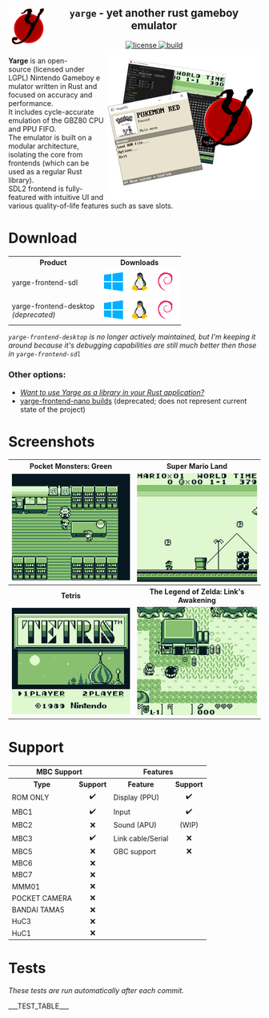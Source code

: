 <!--TITLE-->
<h2 align="center">
  <img alt="logo" src=".assets/yarge.svg" border="0" width="78" height="78" align="left">
  <code>yarge</code> - <b>y</b>et <b>a</b>nother <b>r</b>ust <b>g</b>ameboy <b>e</b>mulator<br>
</h2>
<!--BADGES-->
<div align="center">
  <a href="https://github.com/griffi-gh/yarge/blob/master/LICENSE">
    <img alt="license" src="https://shields.io/github/license/griffi-gh/yarge" border="0">
  </a>
  <!-- <a href="https://github.com/rust-secure-code/safety-dance/">
    <img alt="unsafe forbidden" src="https://img.shields.io/badge/unsafe-forbidden-success.svg" border="0">
  </a> -->
  <a href="https://github.com/griffi-gh/yarge/actions">
    <img alt="build" src="https://img.shields.io/github/actions/workflow/status/griffi-gh/yarge/build.yml" border="0">
  </a>
</div>
<!--IMAGE-->
<img src=".assets/product.png" align="right" border="0" width="310" height="299">
<!--<img src=".assets/1x1.png" width="150" height="0"><br>--> <!--This prevents the text from getting too thin -->
<!--DESCRIPTION-->
<p>
  <b>Yarge</b>&#160;is&#160;an&#160;open-source&#160;(licensed under LGPL)&#160;Nintendo&#160;Gameboy&#160;emulator written in Rust and focused on accuracy and performance.<br>It includes cycle-accurate emulation of the GBZ80 CPU and PPU FIFO.<br>The emulator is built on a modular architecture, isolating the core from frontends (which can be used as a regular Rust library).<br>
  SDL2 frontend is fully-featured with intuitive UI and various quality-of-life features such as save slots.
  <br>
</p>
<!--DOWNLOADS-->
<h1>Download</h1>
<p>
  <table>
    <tr>
      <th align="center">Product</th>
      <th align="center">Downloads</th>
    </tr>
    <tr>
      <td>yarge-frontend-sdl</td>
      <td align="center">
        <a href="https://nightly.link/griffi-gh/yarge/workflows/build/master/sdl-release-win64.zip">
          <img src=".assets/icons/windows.png" width="48" height="48" alt="Windows logo"></a>
        <a href="https://nightly.link/griffi-gh/yarge/workflows/build/master/sdl-release-lin64.zip">
          <img src=".assets/icons/linux.png" width="48" height="48" alt="Linux logo"></a>
        <a href="https://nightly.link/griffi-gh/yarge/workflows/build/master/sdl-release-lin64-deb.zip">
          <img src=".assets/icons/debian.png" width="48" height="48" alt="Debian logo"></a>
      </td>
    </tr>
    <tr>
      <td>yarge-frontend-desktop<br><i>(deprecated)</i></td>
      <td align="center">
        <a href="https://nightly.link/griffi-gh/yarge/workflows/build/master/release-win64.zip">
          <img src=".assets/icons/windows.png" width="48" height="48" alt="Windows logo"></a>
        <a href="https://nightly.link/griffi-gh/yarge/workflows/build/master/release-lin64.zip">
          <img src=".assets/icons/linux.png" width="48" height="48" alt="Linux logo"></a>
        <a href="https://nightly.link/griffi-gh/yarge/workflows/build/master/release-lin64-deb.zip">
          <img src=".assets/icons/debian.png" width="48" height="48" alt="Debian logo"></a>
    </tr>
  </table>
  <i><code>yarge-frontend-desktop</code> is no longer actively maintained, but I'm keeping it around because it's debugging capabilities are still much better then those in <code>yarge-frontend-sdl</code></i>
  <h3>Other options:</h3>
  <ul>
    <li>
      <i><a href="https://github.com/griffi-gh/yarge/tree/master/yarge-core">
        Want to use Yarge as a library in your Rust application?
      </a></i>
    </li>
    <li>
      <a href="https://matsked.netlify.app/yarge-deprecated/">yarge-frontend-nano builds</a>
      (deprecated; does not represent current state of the project)
    </li>
  </ul>
</p>
<!--SCREENSHOTS-->
<h1>Screenshots</h1>
<p>
  <table>
    <tr>
      <th align="center">Pocket Monsters: Green</th>
      <th align="center">Super Mario Land</th>
    </tr>
    <tr>
      <td align="center">
        <img src=".assets/screenshots/poke_jp.gif">
      </td>
      <td align="center">
        <img src=".assets/screenshots/sml.gif">
      </td>
    </tr>
    <tr>
      <th align="center">Tetris</th>
      <th align="center">The Legend of Zelda: Link's Awakening</th>
    </tr>
    <tr>
      <td align="center">
        <img src=".assets/screenshots/tetris.png">
      </td>
      <td align="center">
        <img src=".assets/screenshots/zelda.png">
      </td>
    </tr>
  </table>
</p>
<!--SUPPORT-->
<h1>Support</h1>
<p>
  <table>
    <tr>
      <th align="center" colspan="2">MBC Support</th>
      <th align="center" colspan="2">Features</th>
    </tr>
    <tr>
      <th align="center">Type</th>
      <th align="center">Support</th>
      <th align="center">Feature</th>
      <th align="center">Support</th>
    </tr>
    <tr>
      <td>ROM ONLY</td>
      <td align="center">✔️</td>
      <td>Display (PPU)</td>
      <td align="center">✔️</td>
    </tr>
    <tr>
      <td>MBC1</td>
      <td align="center">✔️</td>
      <td>Input</td>
      <td align="center">✔️</td>
    </tr>
    <tr>
      <td>MBC2</td>
      <td align="center">❌</td>
      <td>Sound (APU)</td>
      <td align="center">(WIP)</td>
    </tr>
    <tr>
      <td>MBC3</td>
      <td align="center">✔️</td>
      <td>Link cable/Serial</td>
      <td align="center">❌</td>
    </tr>
    <tr>
      <td>MBC5</td>
      <td align="center">❌</td>
      <td>GBC support</td>
      <td align="center">❌</td>
    </tr>
    <tr>
      <td>MBC6</td>
      <td align="center">❌</td>
      <td colspan="2"></td>
    </tr>
    <tr>
      <td>MBC7</td>
      <td align="center">❌</td>
      <td colspan="2"></td>
    </tr>
    <tr>
      <td>MMM01</td>
      <td align="center">❌</td>
      <td colspan="2"></td>
    </tr>
    <tr>
      <td>POCKET CAMERA</td>
      <td align="center">❌</td>
      <td colspan="2"></td>
    </tr>
    <tr>
      <td>BANDAI TAMA5</td>
      <td align="center">❌</td>
      <td colspan="2"></td>
    </tr>
    <tr>
      <td>HuC3</td>
      <td align="center">❌</td>
      <td colspan="2"></td>
    </tr>
    <tr>
      <td>HuC1</td>
      <td align="center">❌</td>
      <td colspan="2"></td>
    </tr>
  </table>
</p>
<!--TEST TABLE-->
<h1>Tests</h1>
<p><i>These tests are run automatically after each commit.</i></p>
<p>
  ___TEST_TABLE___
</p>
